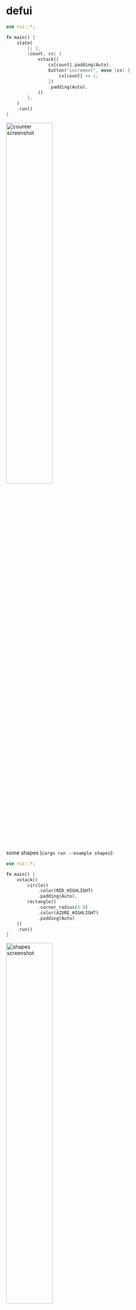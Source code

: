 # defui

```rust
use rui::*;

fn main() {
    state(
        || 1,
        |count, cx| {
            vstack((
                cx[count].padding(Auto),
                button("increment", move |cx| {
                    cx[count] += 1;
                })
                .padding(Auto),
            ))
        },
    )
    .run()
}
```

<img src="screenshots/counter.png" alt="counter screenshot" style="width:50%;">

some shapes (`cargo run --example shapes`):

```rust
use rui::*;

fn main() {
    vstack((
        circle()
            .color(RED_HIGHLIGHT)
            .padding(Auto),
        rectangle()
            .corner_radius(5.0)
            .color(AZURE_HIGHLIGHT)
            .padding(Auto)
    ))
    .run()
}
```

<img src="screenshots/shapes.png" alt="shapes screenshot" style="width:50%;">

canvas for gpu drawing (`cargo run --example canvas`):

```rust
use rui::*;

fn main() {
    canvas(|_, rect, vger| {
        vger.translate(rect.center() - LocalPoint::zero());

        let paint = vger.linear_gradient(
            [-100.0, -100.0],
            [100.0, 100.0],
            AZURE_HIGHLIGHT,
            RED_HIGHLIGHT,
            0.0,
        );

        let radius = 100.0;
        vger.fill_circle(LocalPoint::zero(), radius, paint);
    })
    .run()
}
```

<img src="screenshots/canvas.png" alt="canvas screenshot" style="width:50%;">

`slider` with `map` (`cargo run --example slider`):

```rust
use rui::*;

#[derive(Default)]
struct MyState {
    value: f64,
}

/// A slider with a value.
fn my_slider(s: impl Binding<f64>) -> impl View {
    with_ref(s, move |v| {
        vstack((
            v.to_string().font_size(10).padding(Auto),
            hslider(s).thumb_color(RED_HIGHLIGHT).padding(Auto),
        ))
    })
}

fn main() {
    state(MyState::default, |state, cx|
        map(
            cx[state].value,
            move |v, cx| cx[state].value = v,
            |s, _| my_slider(s),
        ),
    )
    .run()
}
```

<img src="screenshots/slider.png" alt="slider screenshot" style="width:50%;">

widget gallery (`cargo run --example gallery`):

<img src="screenshots/gallery.png" alt="widgets gallery screenshot" style="width:50%;">

## Goals

- Encode UI in types to ensure stable identity.
- Optimize to reduce redraw.
- Use [vger-rs](https://github.com/audulus/vger-rs) for rendering.
- Minimal boilerplate.
- Good looking.
- No `unsafe`.
- Accessibility for assistive technologies.

## Optional Features

- `winit` - (*enabled by default*) use winit for windowing.
- Use `default-features = false` if you are embedding rui (see
  https://github.com/audulus/rui-ios).

## Why and how?

In the long term, I'd like to move [Audulus](http://audulus.com/) over to Rust.
After looking at other available UI options, it seemed best to implement
something resembling the existing immediate mode UI system I already have
working in Audulus, but better.

I had been enjoying the ergonomics of SwiftUI, but SwiftUI simply can't handle
big node graphs very well ([we have tried]( https://github.com/audiokit/flow)
and had to fall back to manual layout and render with
[Canvas](https://developer.apple.com/documentation/swiftui/canvas), so we
couldn't put custom Views within each node). What you find with SwiftUI
(particularly when profiling) is that there's a lot of machinery dealing with
the caching aspects of things. It's opaque, scary (crashes on occasion, parts
are implemented in C++ not Swift!), and can be rather slow. Often, it seems to
be caching things thare are trivial to recompute in the first place.

Not so long ago, before programmable shaders, it was necessary to cache parts
of a UI in textures (CoreAnimation for example does this) to get good
performance. Now we have extremely fast GPUs and such caching is not necessary
to achieve good performance. In fact if enough is animating, lots of texture
caching can hinder performance, since the caches need to be updated so often.
Plus, the textures consume a fair amount of memory, and when you have an
unbounded node-graph like Audulus, that memory usage would be unbounded. And
what resolution do you pick for those textures?

So rui starts from the assumption that 2D UI graphics (not general vector
graphics!) are a trivial workload for a GPU. If you consider how advanced games
are now, doing realtime global illumination and such, this seems intuitively
correct, but Audulus more-or-less proves it. So that means we can do away with
the texture caching, and we really might not even need damage regions either.
I'm also skeptical of the need for parallel encoding or caching parts of the
scene for 2D UI graphics, since, again, it's just a trivial GPU workload.

Layout, on the other hand, can't easily be offloaded to GPU free-performance
land. It's necessary to cache layout information and try not to recompute it
all the time. So rui caches layout and only recomputes it when the state
changes (unlike a typical immediate mode UI which computes layout on the fly
and is constrained to very simple layouts). For Audulus, this isn't quite
enough, since some view-local state will be changing all the time as things are
animating (Audulus solves this by only recomputing layout when the central
document state changes). Perhaps this is where proponents of DOM-ish things
(some other OOP-ish tree of widgets) would jump in and make their case, but I'm
skeptical that's really necessary. Think of what actually needs to be
(re)computed: a layout box for each (ephemeral) View. Does this really require
a separate tree of objects? Time will tell!

## Status

- ✅ basic shapes: circle, rounded rectangle
- ✅ basic gestures: tap, drag
- ✅ hstack/vstack
- ✅ text
- ✅ padding
- ✅ offsets
- ✅ state
- ✅ zstack
- ✅ canvas (GPU vector graphics with vger)
- ✅ bindings
- ✅ list
- ✅ sliders
- ✅ knobs
- ✅ editable text (still a bit rough)
- ✅ any_view (view type erasure)
- ✅ layout feedback
- ✅ animation
- ✅ UI unit testing

## References

[Towards principled reactive UI](https://raphlinus.github.io/rust/druid/2020/09/25/principled-reactive-ui.html)

[Towards a unified theory of reactive UI](https://raphlinus.github.io/ui/druid/2019/11/22/reactive-ui.html)

[Flutter's Rendering Pipeline](https://www.youtube.com/watch?v=UUfXWzp0-DU)

[Static Types in SwiftUI](https://www.objc.io/blog/2019/11/05/static-types-in-swiftui/)

[How Layout Works in SwiftUI](https://www.hackingwithswift.com/books/ios-swiftui/how-layout-works-in-swiftui)

[Xilem: an architecture for UI in Rust](https://raphlinus.github.io/rust/gui/2022/05/07/ui-architecture.html)
